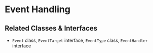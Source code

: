 # Event Handling

## Related Classes & Interfaces
* `Event` class, `EventTarget` interface, `EventType` class, `EventHandler` interface